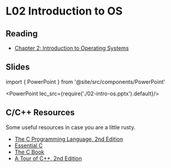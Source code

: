 # L02 Introduction to OS

## Reading

- [Chapter 2: Introduction to Operating Systems](https://pages.cs.wisc.edu/~remzi/OSTEP/intro.pdf)

## Slides

import { PowerPoint } from '@site/src/components/PowerPoint'

<PowerPoint lec_src={require('./02-intro-os.pptx').default}/>

## C/C++ Resources

Some useful resources in case you are a little rusty.

- [The C Programming Language, 2nd Edition](pathname:///resources/the-c-programming-language.pdf)
- [Essential C](pathname:///resources/essential-c.pdf)
- [The C Book](https://publications.gbdirect.co.uk//c_book)
- [A Tour of C++, 2nd Edition](pathname:///resources/a-tour-of-c++-2nd.pdf)


